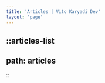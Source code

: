 ```yaml
---
title: 'Articles | Vito Karyadi Dev'
layout: 'page'
---
```


::articles-list
---
path: articles
---
::
